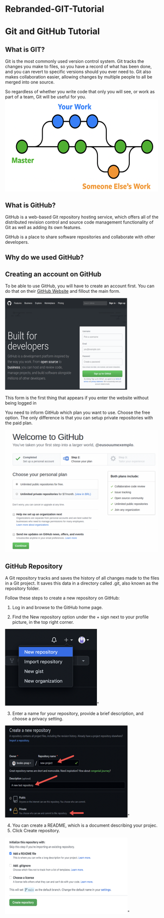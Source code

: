 # Rebranded-GIT-Tutorial
# Git and GitHub Tutorial

## What is GIT?
Git is the most commonly used version control system. Git tracks the changes you make to files, so you have a record of what has been done, and you can revert to specific versions should you ever need to. Git also makes collaboration easier, allowing changes by multiple people to all be merged into one source. 

So regardless of whether you write code that only you will see, or work as part of a team, Git will be useful for you.
 <img src="https://raw.githubusercontent.com/awadeem/Rebranded-GIT-Tutorial/c59896f0770215f85ddcbf4e9abace171730d501/Screen%20Shot%202022-03-02%20at%209.49.32%20AM.png" 
     width="500" 
     height="300" />


## What is GitHub?
GitHub is a web-based Git repository hosting service, which offers all of the distributed revision control and source code management functionality of Git as well as adding its own features.

 GitHub is a place to share software repositories and collaborate with other developers.
 
## Why do we used GitHub?


## Creating an account on GitHub
To be able to use GitHub, you will have to create an account first. You can do that on their [GitHub Website](https://github.com) and fillout the main form.

<img src="https://raw.githubusercontent.com/awadeem/Rebranded-GIT-Tutorial/1acf39bf0bf926f5b6ba340f8f08a639fda2d37a/Screen%20Shot%202022-03-01%20at%204.51.51%20PM.png" 
     width="400" 
     height="300" />
 
 This form is the first thing that appears if you enter the website without being logged in
 
 You need to inform GitHub which plan you want to use. Choose the free option. The only difference is that you can setup private repositories with the paid plan.
 
 <img src= "https://raw.githubusercontent.com/awadeem/Rebranded-GIT-Tutorial/main/Screen%20Shot%202022-03-01%20at%205.10.58%20PM.png"
     width="500" 
     height="400" />
     
 ## GitHub Repository
A Git repository tracks and saves the history of all changes made to the files in a Git project. It saves this data in a directory called .git, also known as the repository folder.

Follow these steps to create a new repository on GitHub:

1.  Log in and browse to the GitHub home page.
    
2. Find the New repository option under the + sign next to your profile picture, in the top right corner.

<img src="https://raw.githubusercontent.com/awadeem/Rebranded-GIT-Tutorial/71e1947b714c26893629cff2f7c04460063b38af/Screen%20Shot%202022-03-01%20at%2011.36.25%20PM.png" 
     width="300" 
     height="250" />" 

3.  Enter a name for your repository, provide a brief description, and choose a privacy setting. 

<img src="https://raw.githubusercontent.com/awadeem/Rebranded-GIT-Tutorial/71e1947b714c26893629cff2f7c04460063b38af/Screen%20Shot%202022-03-01%20at%2011.34.31%20PM.png" 
     width="400" 
     height="300" />" 
     
 4. You can create a README, which is a document describing your projec.
5. Click Create repository.
  
  <img src="https://raw.githubusercontent.com/awadeem/Rebranded-GIT-Tutorial/853b73bd38266a650b60fc780a20a2008309d01d/Screen%20Shot%202022-03-02%20at%209.32.50%20AM.png" 
     width="400" 
     height="250" />"   
     
